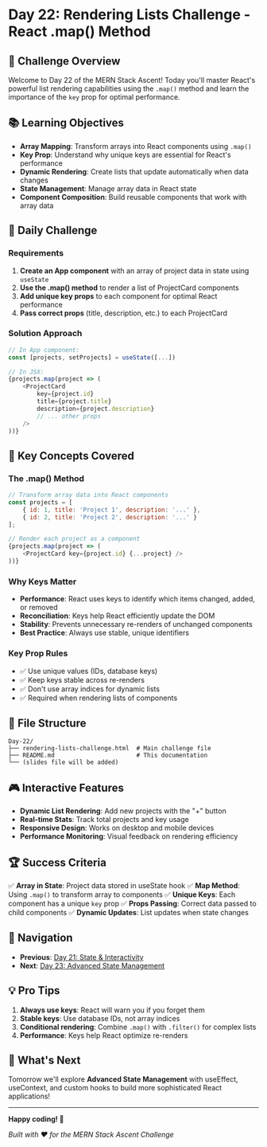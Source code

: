 # Day 22: Rendering Lists Challenge - React .map() Method

## 🎯 Challenge Overview

Welcome to Day 22 of the MERN Stack Ascent! Today you'll master React's powerful list rendering capabilities using the `.map()` method and learn the importance of the `key` prop for optimal performance.

## 📚 Learning Objectives

- **Array Mapping**: Transform arrays into React components using `.map()`
- **Key Prop**: Understand why unique keys are essential for React's performance
- **Dynamic Rendering**: Create lists that update automatically when data changes
- **State Management**: Manage array data in React state
- **Component Composition**: Build reusable components that work with array data

## 🚀 Daily Challenge

### Requirements
1. **Create an App component** with an array of project data in state using `useState`
2. **Use the .map() method** to render a list of ProjectCard components
3. **Add unique key props** to each component for optimal React performance
4. **Pass correct props** (title, description, etc.) to each ProjectCard

### Solution Approach
```javascript
// In App component:
const [projects, setProjects] = useState([...])

// In JSX:
{projects.map(project => (
    <ProjectCard
        key={project.id}
        title={project.title}
        description={project.description}
        // ... other props
    />
))}
```

## 🔧 Key Concepts Covered

### The .map() Method
```javascript
// Transform array data into React components
const projects = [
    { id: 1, title: 'Project 1', description: '...' },
    { id: 2, title: 'Project 2', description: '...' }
];

// Render each project as a component
{projects.map(project => (
    <ProjectCard key={project.id} {...project} />
))}
```

### Why Keys Matter
- **Performance**: React uses keys to identify which items changed, added, or removed
- **Reconciliation**: Keys help React efficiently update the DOM
- **Stability**: Prevents unnecessary re-renders of unchanged components
- **Best Practice**: Always use stable, unique identifiers

### Key Prop Rules
- ✅ Use unique values (IDs, database keys)
- ✅ Keep keys stable across re-renders
- ✅ Don't use array indices for dynamic lists
- ✅ Required when rendering lists of components

## 📁 File Structure

```
Day-22/
├── rendering-lists-challenge.html  # Main challenge file
├── README.md                       # This documentation
└── (slides file will be added)
```

## 🎮 Interactive Features

- **Dynamic List Rendering**: Add new projects with the "+" button
- **Real-time Stats**: Track total projects and key usage
- **Responsive Design**: Works on desktop and mobile devices
- **Performance Monitoring**: Visual feedback on rendering efficiency

## 🏆 Success Criteria

✅ **Array in State**: Project data stored in useState hook
✅ **Map Method**: Using `.map()` to transform array to components
✅ **Unique Keys**: Each component has a unique `key` prop
✅ **Props Passing**: Correct data passed to child components
✅ **Dynamic Updates**: List updates when state changes

## 🔗 Navigation

- **Previous**: [Day 21: State & Interactivity](../Day-21/README.md)
- **Next**: [Day 23: Advanced State Management](../Day-23/README.md)

## 💡 Pro Tips

1. **Always use keys**: React will warn you if you forget them
2. **Stable keys**: Use database IDs, not array indices
3. **Conditional rendering**: Combine `.map()` with `.filter()` for complex lists
4. **Performance**: Keys help React optimize re-renders

## 🚀 What's Next

Tomorrow we'll explore **Advanced State Management** with useEffect, useContext, and custom hooks to build more sophisticated React applications!

---

**Happy coding! 🎉**

*Built with ❤️ for the MERN Stack Ascent Challenge*
